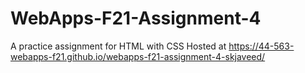 # WebApps-F21-Assignment-4
A practice assignment for HTML with CSS
Hosted at  https://44-563-webapps-f21.github.io/webapps-f21-assignment-4-skjaveed/
